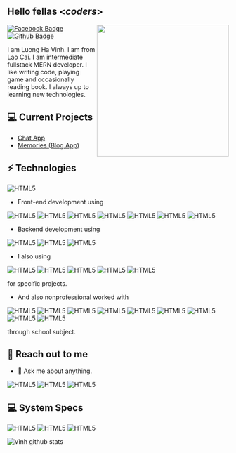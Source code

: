 <h2> Hello fellas <<i>coders</i>></h2>

<img align='right' src='http://www.jenyalestina.com/blog/wp-content/uploads/2019/05/web-development-1024x582.jpg' width='300"'>

[![Facebook Badge](https://img.shields.io/badge/Facebook-1877F2?style=for-the-badge&logo=facebook&logoColor=white&link=https://www.facebook.com/vinhcutelc)](https://www.facebook.com/vinhcutelc)
[![Github Badge](https://img.shields.io/badge/GitHub-100000?style=for-the-badge&logo=github&logoColor=white&link=https://github.com/vinhcutelc)](https://github.com/vinhcutelc)


I am Luong Ha Vinh. I am from Lao Cai. I am intermediate fullstack MERN developer. I like writing code, playing game and occasionally reading book. I always up to learning new technologies.

## 💻 Current Projects
* [Chat App](https://github.com/vinhcutelc/chatapp_vinhcutelc)
* [Memories (Blog App)](https://github.com/vinhcutelc/memories_vinhcutelc)

## ⚡ Technologies
![HTML5](https://img.shields.io/badge/Windows-0078D6?style=for-the-badge&logo=windows&logoColor=white)
- Front-end development using

![HTML5](https://img.shields.io/badge/HTML5-E34F26?style=for-the-badge&logo=html5&logoColor=white)
![HTML5](https://img.shields.io/badge/CSS3-1572B6?style=for-the-badge&logo=css3&logoColor=white)
![HTML5](https://img.shields.io/badge/JavaScript-323330?style=for-the-badge&logo=javascript&logoColor=F7DF1E)
![HTML5](https://img.shields.io/badge/React-20232A?style=for-the-badge&logo=react&logoColor=61DAFB)
![HTML5](https://img.shields.io/badge/Redux-593D88?style=for-the-badge&logo=redux&logoColor=white)
![HTML5](https://img.shields.io/badge/Tailwind_CSS-38B2AC?style=for-the-badge&logo=tailwind-css&logoColor=white)
![HTML5](https://img.shields.io/badge/Material--UI-0081CB?style=for-the-badge&logo=material-ui&logoColor=white)

- Backend development using

![HTML5](https://img.shields.io/badge/MongoDB-4EA94B?style=for-the-badge&logo=mongodb&logoColor=white)
![HTML5](https://img.shields.io/badge/Node.js-43853D?style=for-the-badge&logo=node.js&logoColor=white)
![HTML5](https://img.shields.io/badge/Express.js-404D59?style=for-the-badge)

- I also using 

![HTML5](https://img.shields.io/badge/C%23-239120?style=for-the-badge&logo=c-sharp&logoColor=white)
![HTML5](https://img.shields.io/badge/Python-3776AB?style=for-the-badge&logo=python&logoColor=white)
![HTML5](https://img.shields.io/badge/.NET-5C2D91?style=for-the-badge&logo=.net&logoColor=white)
![HTML5](https://img.shields.io/badge/Java-ED8B00?style=for-the-badge&logo=java&logoColor=white)
![HTML5](https://img.shields.io/badge/PHP-777BB4?style=for-the-badge&logo=php&logoColor=white)

for specific projects.

- And also nonprofessional worked with

![HTML5](https://img.shields.io/badge/C%2B%2B-00599C?style=for-the-badge&logo=c%2B%2B&logoColor=white)
![HTML5](https://img.shields.io/badge/C-00599C?style=for-the-badge&logo=c&logoColor=white)
![HTML5](https://img.shields.io/badge/Kotlin-0095D5?&style=for-the-badge&logo=kotlin&logoColor=white)
![HTML5](https://img.shields.io/badge/Bootstrap-563D7C?style=for-the-badge&logo=bootstrap&logoColor=white)
![HTML5](https://img.shields.io/badge/jQuery-0769AD?style=for-the-badge&logo=jquery&logoColor=white)
![HTML5](https://img.shields.io/badge/Unity-100000?style=for-the-badge&logo=unity&logoColor=white)
![HTML5](https://img.shields.io/badge/SQLite-07405E?style=for-the-badge&logo=sqlite&logoColor=white)
![HTML5](https://img.shields.io/badge/MySQL-00000F?style=for-the-badge&logo=mysql&logoColor=white)
![HTML5](https://img.shields.io/badge/Scala-DC322F?style=for-the-badge&logo=scala&logoColor=white)

through school subject.
## 👋 Reach out to me 
- 💬 Ask me about anything.

![HTML5](https://img.shields.io/badge/Gmail-D14836?style=for-the-badge&logo=gmail&logoColor=white)
![HTML5](https://img.shields.io/badge/Messenger-00B2FF?style=for-the-badge&logo=messenger&logoColor=white)
![HTML5](https://img.shields.io/badge/Telegram-2CA5E0?style=for-the-badge&logo=telegram&logoColor=white)

## 💻 System Specs
![HTML5](https://img.shields.io/badge/NVIDIA-GTX3050-76B900?style=for-the-badge&logo=nvidia&logoColor=white)
![HTML5](https://img.shields.io/badge/AMD-Radeon_R7_4800H-ED1C24?style=for-the-badge&logo=amd&logoColor=white)
![HTML5](https://img.shields.io/badge/Windows-ASUS_ROG_STRIX_G15-0078D6?style=for-the-badge&logo=windows&logoColor=white)

![Vinh github stats](https://github-readme-stats.vercel.app/api?username=vinhcutelc&hide=["issues"]&show_icons=true)
